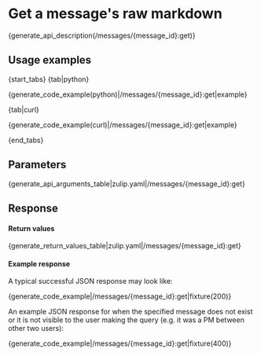 # Get a message's raw markdown

{generate_api_description(/messages/{message_id}:get)}

## Usage examples

{start_tabs}
{tab|python}

{generate_code_example(python)|/messages/{message_id}:get|example}

{tab|curl}

{generate_code_example(curl)|/messages/{message_id}:get|example}

{end_tabs}

## Parameters

{generate_api_arguments_table|zulip.yaml|/messages/{message_id}:get}

## Response

#### Return values

{generate_return_values_table|zulip.yaml|/messages/{message_id}:get}

#### Example response

A typical successful JSON response may look like:

{generate_code_example|/messages/{message_id}:get|fixture(200)}

An example JSON response for when the specified message does not exist or it
is not visible to the user making the query (e.g. it was a PM between other
two users):

{generate_code_example|/messages/{message_id}:get|fixture(400)}
